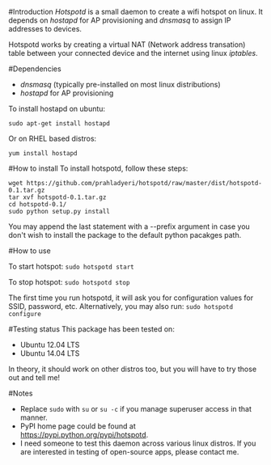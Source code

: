 #Introduction
*Hotspotd* is a small daemon to create a wifi hotspot on linux. It depends on *hostapd* for AP provisioning and *dnsmasq* to assign IP addresses to devices.

Hotspotd works by creating a virtual NAT (Network address transation) table between your connected device and the internet using linux *iptables*.

#Dependencies
 * *dnsmasq* (typically pre-installed on most linux distributions)
 * *hostapd* for AP provisioning

To install hostapd on ubuntu:

```sudo apt-get install hostapd```

Or on RHEL based distros:

```yum install hostapd```

#How to install
To install hotspotd, follow these steps:
```
wget https://github.com/prahladyeri/hotspotd/raw/master/dist/hotspotd-0.1.tar.gz
tar xvf hotspotd-0.1.tar.gz
cd hotspotd-0.1/
sudo python setup.py install
```

You may append the last statement with a --prefix argument in case you don't wish to install the package to the default python pacakges path.

#How to use

To start hotspot:
```sudo hotspotd start```

To stop hotspot:
```sudo hotspotd stop```

The first time you run hotspotd, it will ask you for configuration values for SSID, password, etc. Alternatively, you may also run:
```sudo hotspotd configure```

#Testing status
This package has been tested on:
* Ubuntu 12.04 LTS
* Ubuntu 14.04 LTS

In theory, it should work on other distros too, but you will have to try those out and tell me!

#Notes
* Replace `sudo` with `su` or `su -c` if you manage superuser access in that manner.
* PyPI home page could be found at https://pypi.python.org/pypi/hotspotd.
* I need someone to test this daemon across various linux distros. If you are interested in testing of open-source apps, please contact me.
